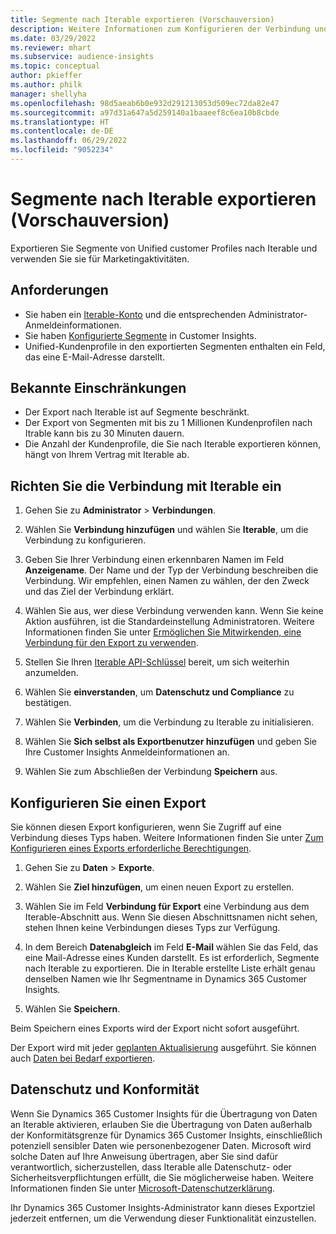 ```yaml
---
title: Segmente nach Iterable exportieren (Vorschauversion)
description: Weitere Informationen zum Konfigurieren der Verbindung und zum Exportieren nach Iterable.
ms.date: 03/29/2022
ms.reviewer: mhart
ms.subservice: audience-insights
ms.topic: conceptual
author: pkieffer
ms.author: philk
manager: shellyha
ms.openlocfilehash: 98d5aeab6b0e932d291213053d509ec72da82e47
ms.sourcegitcommit: a97d31a647a5d259140a1baaeef8c6ea10b8cbde
ms.translationtype: HT
ms.contentlocale: de-DE
ms.lasthandoff: 06/29/2022
ms.locfileid: "9052234"
---
```

# <a name="export-segments-to-iterable-preview"></a>Segmente nach Iterable exportieren (Vorschauversion)

Exportieren Sie Segmente von Unified customer Profiles nach Iterable und verwenden Sie sie für Marketingaktivitäten.

## <a name="prerequisites"></a>Anforderungen

-   Sie haben ein [Iterable-Konto](https://iterable.com/) und die entsprechenden Administrator-Anmeldeinformationen.
-   Sie haben [Konfigurierte Segmente](segments.md) in Customer Insights.
-   Unified-Kundenprofile in den exportierten Segmenten enthalten ein Feld, das eine E-Mail-Adresse darstellt.

## <a name="known-limitations"></a>Bekannte Einschränkungen

- Der Export nach Iterable ist auf Segmente beschränkt.
- Der Export von Segmenten mit bis zu 1 Millionen Kundenprofilen nach Itrable kann bis zu 30 Minuten dauern. 
- Die Anzahl der Kundenprofile, die Sie nach Iterable exportieren können, hängt von Ihrem Vertrag mit Iterable ab.

## <a name="set-up-connection-to-iterable"></a>Richten Sie die Verbindung mit Iterable ein

1. Gehen Sie zu **Administrator** > **Verbindungen**.

1. Wählen Sie **Verbindung hinzufügen** und wählen Sie **Iterable**, um die Verbindung zu konfigurieren.

1. Geben Sie Ihrer Verbindung einen erkennbaren Namen im Feld **Anzeigename**. Der Name und der Typ der Verbindung beschreiben die Verbindung. Wir empfehlen, einen Namen zu wählen, der den Zweck und das Ziel der Verbindung erklärt.

1. Wählen Sie aus, wer diese Verbindung verwenden kann. Wenn Sie keine Aktion ausführen, ist die Standardeinstellung Administratoren. Weitere Informationen finden Sie unter [Ermöglichen Sie Mitwirkenden, eine Verbindung für den Export zu verwenden](connections.md#allow-contributors-to-use-a-connection-for-exports).

1. Stellen Sie Ihren [Iterable API-Schlüssel](https://support.iterable.com/hc/en-us/articles/360043464871) bereit, um sich weiterhin anzumelden. 

1. Wählen Sie **einverstanden**, um **Datenschutz und Compliance** zu bestätigen.

1. Wählen Sie **Verbinden**, um die Verbindung zu Iterable zu initialisieren.

1. Wählen Sie **Sich selbst als Exportbenutzer hinzufügen** und geben Sie Ihre Customer Insights Anmeldeinformationen an.

1. Wählen Sie zum Abschließen der Verbindung **Speichern** aus.

## <a name="configure-an-export"></a>Konfigurieren Sie einen Export

Sie können diesen Export konfigurieren, wenn Sie Zugriff auf eine Verbindung dieses Typs haben. Weitere Informationen finden Sie unter [Zum Konfigurieren eines Exports erforderliche Berechtigungen](export-destinations.md#set-up-a-new-export).

1. Gehen Sie zu **Daten** > **Exporte**.

1. Wählen Sie **Ziel hinzufügen**, um einen neuen Export zu erstellen.

1. Wählen Sie im Feld **Verbindung für Export** eine Verbindung aus dem Iterable-Abschnitt aus. Wenn Sie diesen Abschnittsnamen nicht sehen, stehen Ihnen keine Verbindungen dieses Typs zur Verfügung.

3. In dem Bereich **Datenabgleich** im Feld **E-Mail** wählen Sie das Feld, das eine Mail-Adresse eines Kunden darstellt. Es ist erforderlich, Segmente nach Iterable zu exportieren. Die in Iterable erstellte Liste erhält genau denselben Namen wie Ihr Segmentname in Dynamics 365 Customer Insights.

1. Wählen Sie **Speichern**.

Beim Speichern eines Exports wird der Export nicht sofort ausgeführt.

Der Export wird mit jeder [geplanten Aktualisierung](system.md#schedule-tab) ausgeführt. Sie können auch [Daten bei Bedarf exportieren](export-destinations.md#run-exports-on-demand). 


## <a name="data-privacy-and-compliance"></a>Datenschutz und Konformität

Wenn Sie Dynamics 365 Customer Insights für die Übertragung von Daten an Iterable aktivieren, erlauben Sie die Übertragung von Daten außerhalb der Konformitätsgrenze für Dynamics 365 Customer Insights, einschließlich potenziell sensibler Daten wie personenbezogener Daten. Microsoft wird solche Daten auf Ihre Anweisung übertragen, aber Sie sind dafür verantwortlich, sicherzustellen, dass Iterable alle Datenschutz- oder Sicherheitsverpflichtungen erfüllt, die Sie möglicherweise haben. Weitere Informationen finden Sie unter [Microsoft-Datenschutzerklärung](https://go.microsoft.com/fwlink/?linkid=396732).

Ihr Dynamics 365 Customer Insights-Administrator kann dieses Exportziel jederzeit entfernen, um die Verwendung dieser Funktionalität einzustellen.
